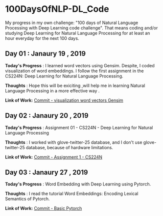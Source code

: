 # 100DaysOfNLP-DL_Code

My progress in my own challenge: "100 days of Natural Language Processing with Deep Learning code challenge". That means coding and/or studying Deep Learning for Natural Language Processing for at least an hour everyday for the next 100 days.

## Day 01 : Janaury 19 , 2019
 
**Today's Progress** : I learned word vectors using Gensim. Despite, I coded visualization of word embeddings. I follow the first assignment in the CS224N: Deep Learning for Natural Language Processing. 

**Thoughts** : Hope this will be exiciting ,will help me in learning Natural Language Processing in a more effective way .

**Link of Work:** [Commit - visualization word vectors Gensim](https://github.com/marbramen/100DaysOfNLP-DL_Code/blob/master/Day%201%20-%20Gensim%20word%20vector%20Visualization%20-%20CS224N.ipynb)


## Day 02 : Janaury 20 , 2019
 
**Today's Progress** : Assignment 01 - CS224N - Deep Learning for Natural Language Processing

**Thoughts** : I worked with glove-twitter-25 database, and I don't use glove-twitter-25 database, because of hardware limitations.
 
**Link of Work:** [Commit - Assignment 1 - CS224N](https://github.com/marbramen/100DaysOfNLP-DL_Code/blob/master/Day%202%20-%20Exploring%20Word%20Vectors%20-%20CS224N%20-%20Assignment%201.ipynb)


## Day 03 : Janaury 27 , 2019
 
**Today's Progress** : Word Embedding with Deep Learning using Pytorch.

**Thoughts** : I read the tutorial Word Embeddings: Encoding Lexical Semantics of Pytorch.
 
**Link of Work:** [Commit - Basic Pytorch]()

